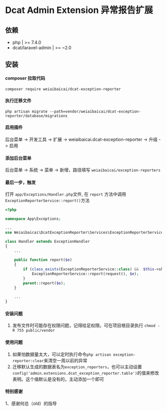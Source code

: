 # Dcat Admin Extension 异常报告扩展

## 依赖
- php  | >= 7.4.0
- dcat/laravel-admin  | >= ~2.0

## 安装

#### composer 拉取代码
`composer require weiaibaicai/dcat-exception-reporter`

#### 执行迁移文件
`php artisan migrate --path=vendor/weiaibaicai/dcat-exception-reporter/database/migrations`

#### 启用插件
后台菜单 -> 开发工具 -> 扩展 -> weiaibaicai.dcat-exception-reporter -> 升级 -> 启用

#### 添加后台菜单
后台菜单 -> 系统 -> 菜单 -> 新增，路径填写 `weiaibaicai/exception-reporters`

#### 最后一步，触发
打开 `app/Exceptions/Handler.php`文件, 在 `report` 方法中调用 `ExceptionReporterService::report()`方法
```php
<?php

namespace App\Exceptions;

...
use Weiaibaicai\DcatExceptionReporter\Services\ExceptionReporterService;

class Handler extends ExceptionHandler
{
    ...
    
    public function report($e)
    {
        if (class_exists(ExceptionReporterService::class) &&  $this->shouldReport($e)) {
            ExceptionReporterService::report(request(), $e);
        }
        parent::report($e);
    }
    
    ...
}
```

#### 安装问题
1. 发布文件时可能存在权限问题，记得给足权限。可在项目根目录执行 `chmod -R 755 public/vendor`

#### 使用问题
1. 如果怕数据量太大，可以定时执行命令`php artisan exception-reporter:clear`来清空一周以前的异常
2. 迁移默认生成的数据表名为`exception_reporters`，也可以主动设置 `config('admin.extensions.dcat_exception_reporter.table')`的值来修改表明。这个值默认是没有的，主动添加一个即可

#### 特别感谢
1、感谢何总（old）的指导